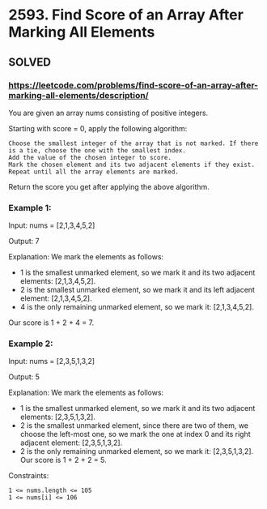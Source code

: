 # 2593. Find Score of an Array After Marking All Elements

## SOLVED

### https://leetcode.com/problems/find-score-of-an-array-after-marking-all-elements/description/


You are given an array nums consisting of positive integers.

Starting with score = 0, apply the following algorithm:

    Choose the smallest integer of the array that is not marked. If there is a tie, choose the one with the smallest index.
    Add the value of the chosen integer to score.
    Mark the chosen element and its two adjacent elements if they exist.
    Repeat until all the array elements are marked.

Return the score you get after applying the above algorithm.



### Example 1:

Input: nums = [2,1,3,4,5,2]

Output: 7

Explanation: We mark the elements as follows:
 
- 1 is the smallest unmarked element, so we mark it and its two adjacent elements: [2,1,3,4,5,2].
- 2 is the smallest unmarked element, so we mark it and its left adjacent element: [2,1,3,4,5,2].
- 4 is the only remaining unmarked element, so we mark it: [2,1,3,4,5,2].

Our score is 1 + 2 + 4 = 7.

### Example 2:

Input: nums = [2,3,5,1,3,2]

Output: 5

Explanation: We mark the elements as follows:
- 1 is the smallest unmarked element, so we mark it and its two adjacent elements: [2,3,5,1,3,2].
- 2 is the smallest unmarked element, since there are two of them, we choose the left-most one, so we mark the one at index 0 and its right adjacent element: [2,3,5,1,3,2].
- 2 is the only remaining unmarked element, so we mark it: [2,3,5,1,3,2].
  Our score is 1 + 2 + 2 = 5.



Constraints:

    1 <= nums.length <= 105
    1 <= nums[i] <= 106

